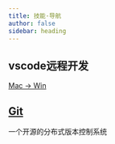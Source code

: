 ```yaml
---
title: 技能·导航
author: false
sidebar: heading
---
```


## vscode远程开发

[Mac -> Win](/tech/others/vscode远程开发：连接本地windows虚拟机)

## [Git](/tech/others/Git)

一个开源的分布式版本控制系统